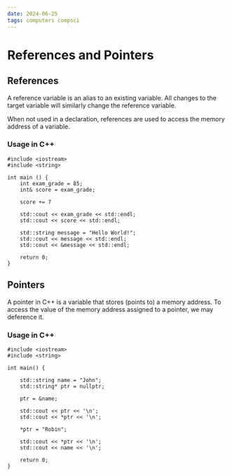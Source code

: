 ```yaml
---
date: 2024-06-25
tags: computers compsci
---
```

# References and Pointers
## References
A reference variable is an alias to an existing variable. All changes
to the target variable will similarly change the reference variable.

When not used in a declaration, references are used to access the
memory address of a variable.

### Usage in C++
```
#include <iostream>
#include <string>

int main () {
	int exam_grade = 85;
	int& score = exam_grade;

	score += 7

	std::cout << exam_grade << std::endl;
	std::cout << score << std::endl;

	std::string message = "Hello World!";
	std::cout << message << std::endl;
	std::cout << &message << std::endl;

	return 0;
}
```

## Pointers
A pointer in C++ is a variable that stores (points to) a memory address.
To access the value of the memory address assigned to a pointer, we
may deference it.

### Usage in C++
```
#include <iostream>
#include <string>

int main() {

	std::string name = "John";
	std::string* ptr = nullptr;

	ptr = &name;

	std::cout << ptr << '\n';
	std::cout << *ptr << '\n';

	*ptr = "Robin";

	std::cout << *ptr << '\n';
	std::cout << name << '\n';
	
	return 0;
}
```